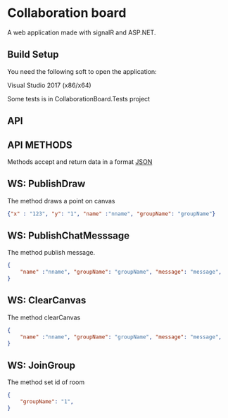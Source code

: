 # Collaboration board

A web application made with signalR and ASP.NET.

## Build Setup
You need the following soft to open the application:

Visual Studio 2017 (x86/x64)

Some tests is in CollaborationBoard.Tests project

## API

## API METHODS

Methods accept and return data in a format [JSON](https://developer.mozilla.org/ru/docs/Web/JavaScript/Reference/Global_Objects/JSON)

## WS: PublishDraw
The method draws a point on canvas

```json 
{"x" : "123", "y": "1", "name" :"nname", "groupName": "groupName"}
```

## WS: PublishChatMesssage
The method publish message.

```json 
{
    "name" :"nname", "groupName": "groupName", "message": "message",
}
```

## WS: ClearCanvas
The method clearCanvas

```json 
{
    "name" :"nname", "groupName": "groupName", "message": "message",
}
```

## WS: JoinGroup

The method set id of room

```json 
{
    "groupName": "1",
}
```

